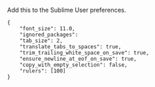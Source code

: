Add this to the Sublime User preferences.

```
{
    "font_size": 11.0,
    "ignored_packages":
    "tab_size": 2,
    "translate_tabs_to_spaces": true,
    "trim_trailing_white_space_on_save": true,
    "ensure_newline_at_eof_on_save": true,
    "copy_with_empty_selection": false,
    "rulers": [100]
}
```
